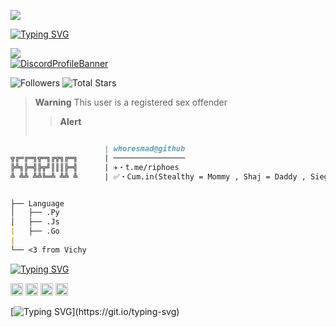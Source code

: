 <img src="https://acegif.com/wp-content/uploads/2021/4fh5wi/pepefrg-62.gif"></code></a>

[![Typing SVG](https://readme-typing-svg.herokuapp.com?font=Yellowtail&duration=4000&color=730ACD&lines=Karma)](https://git.io/typing-svg)

![](https://komarev.com/ghpvc/?username=Ratsuyo&color=blueviolet)
<br>
[![DiscordProfileBanner](https://discord.c99.nl/widget/theme-1/988831661724692521.png)](https://discord.com)

<p align="left">
  <img alt="Followers" src="https://img.shields.io/github/followers/whoresmad?style=for-the-badge&logo=stylelint&color=blueviolet">
  <img alt="Total Stars" src="https://img.shields.io/github/stars/whoresmad?style=for-the-badge&logo=Streamlit&color=blueviolet">
</p>

> **Warning**
> This user is a registered sex offender
> > **Alert**
> ```This user has 0 bitches.
```md
                     | whoresmad@github
╦╔═╔═╗╦═╗╔╦╗╔═╗      | ────────────────
╠╩╗╠═╣╠╦╝║║║╠═╣      | ✈️・t.me/riphoes
╩ ╩╩ ╩╩╚═╩ ╩╩ ╩      | ✅・Cum.in(Stealthy = Mommy , Shaj = Daddy , Siegfried = Granny , Dreamy = sexy , Hunolog = pro haxor + pls no mad anymore at me UwU , ui = my sex slave , Rayan = stepdaddy , Gulab = stepmommy , Fabio = Sexy + Hot , Merkz = my AHDH negrou , TrixTM = blacc , itroublve = troublebouble , Trippy = my daddy , blaststar/tech_support = my idol UwU , tos nigger = my son (me proud) , ichhacke = unjailed🥳)


├── Language
│   ├── .Py
│   ├── .Js
|   ├── .Go
|
└── <3 from Vichy
```
[![Typing SVG](https://readme-typing-svg.herokuapp.com?duration=4000&color=6D67F7&background=FFFFFF00&lines=Socials)](https://git.io/typing-svg)
<p style="text-align: left;"align="left"><a href="https://discord.com/invite/CXe7A9UYcy"><code><img alt="DMDGO's Server" height="20" src="https://www.naperville203.org/cms/lib/IL01904881/Centricity/Domain/1712/discord_metro_icon_by_destuert_dbtif5j-fullview.jpg"></code></a> <a href="https://www.instagram.com/struukzwashere/"><code><img alt="Memeoverdose's Instagram" height="20" src="https://leesbevorderingindeklas.nl/wp-content/uploads/2020/11/Instagram-logo.png"></code></a> <a href="https://discord.gg/J3tfPjpfnc"><code><img alt="7teen's Server" height="20" src="https://cdn.discordapp.com/avatars/982690490182946926/8418296a9209f22693cc1788a17076c5.png?size=1024"></code></a> <a href="https://t.me/riphoes"><code><img alt="Struukz's Telegram" height="20" src="https://c.tenor.com/QPDizCpJetAAAAAj/%D1%82%D0%B5%D0%BB%D0%B5%D0%B3%D1%80%D0%B0%D0%BC-%D1%81%D0%BE%D0%BE%D0%B1%D1%89%D0%B5%D0%BD%D0%B8%D0%B5.png"></code></a></p>

[![Typing SVG](https://readme-typing-svg.herokuapp.com?duration=2100&color=F7C433&lines=Have+something+to+say%3F;Without..;genuine+legally+accepted+proof%3F;Talk+to+my+dick.)](https://git.io/typing-svg)
